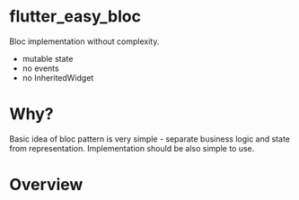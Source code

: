 # flutter_easy_bloc
Bloc implementation without complexity.
 - mutable state
 - no events
 - no InheritedWidget 

# Why?
Basic idea of bloc pattern is very simple - separate business logic and state from representation.
Implementation should be also simple to use.

# Overview
